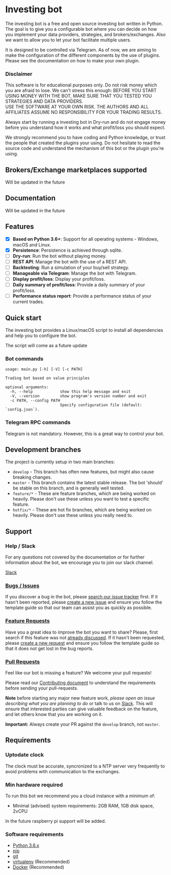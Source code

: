 # Investing bot 

The investing bot is a free and open source investing bot written in Python. The goal is to give you a configurable bot 
where you can decide on how you implement your data providers, strategies, and brokers/exchanges. Also we want to allow 
you to let your bot facilitate multiple users.

It is designed to be controlled via Telegram. As of now, we are aiming to make the configuration of the different 
components by the use of plugins. Please see the documentation on how to make your own plugin.

### Disclaimer
This software is for educational purposes only. Do not risk money which you are afraid to lose. We can't stress this 
enough: BEFORE YOU START USING MONEY WITH THE BOT, MAKE SURE THAT YOU TESTED YOU STRATEGIES AND DATA PROVIDERS.  
USE THE SOFTWARE AT YOUR OWN RISK. THE AUTHORS AND ALL AFFILIATES ASSUME NO RESPONSIBILITY FOR YOUR TRADING RESULTS.

Always start by running a investing bot in Dry-run and do not engage money before you understand how it works and what profit/loss you should expect.

We strongly recommend you to have coding and Python knowledge, or trust the people that created the plugins your using. 
Do not hesitate to read the source code and understand the mechanism of this bot or the plugin you're using.

Brokers/Exchange marketplaces supported
------
Will be updated in the future 


Documentation
------
Will be updated in the future 
 
## Features

- [x] **Based on Python 3.6+**: Support for all operating systems - Windows, macOS and Linux.
- [x] **Persistence**: Persistence is achieved through sqlite.
- [ ] **Dry-run**: Run the bot without playing money.
- [ ] **REST API**: Manage the bot with the use of a REST API.
- [ ] **Backtesting**: Run a simulation of your buy/sell strategy.
- [ ] **Manageable via Telegram**: Manage the bot with Telegram.
- [ ] **Display profit/loss**: Display your profit/loss.
- [ ] **Daily summary of profit/loss**: Provide a daily summary of your profit/loss.
- [ ] **Performance status report**: Provide a performance status of your current trades.

## Quick start

The investing bot provides a Linux/macOS script to install all dependencies and help you to configure the bot.

The script will come as a future update

### Bot commands


```
usage: main.py [-h] [-V] [-c PATH]

Trading bot based on value principles

optional arguments:
  -h, --help            show this help message and exit
  -V, --version         show program's version number and exit
  -c PATH, --config PATH
                        Specify configuration file (default: `config.json`).

```

### Telegram RPC commands

Telegram is not mandatory. However, this is a great way to control your bot.


## Development branches

The project is currently setup in two main branches:

- `develop` - This branch has often new features, but might also cause breaking changes.
- `master` - This branch contains the latest stable release. The bot 'should' be stable on this branch, and is generally well tested.
- `feature/*` - These are feature branches, which are being worked on heavily. Please don't use these unless you want to test a specific feature.
- `hotfix/*` - These are hot fix branches, which are being worked on heavily. Please don't use these unless you really need to.

## Support

### Help / Slack

For any questions not covered by the documentation or for further
information about the bot, we encourage you to join our slack channel.

[Slack](https://join.slack.com/t/investingbots/shared_invite/enQtODgwNTg3MzA2MjYyLTdiZjczZDRlNWJjNDdmYThiMGE0MzFhOTg4Y2E0NzQ2OTgxYjA1NzU3ZWJiY2JhOTE1ZGJlZGFiNDU3OTAzMDg)

### [Bugs / Issues](https://github.com/investingbots/value-investing-bot/issues?q=is%3Aissue)

If you discover a bug in the bot, please
[search our issue tracker](https://github.com/investingbots/value-investing-bot/issues?q=is%3Aissue)
first. If it hasn't been reported, please
[create a new issue](https://github.com/investingbots/value-investing-bot/issues/new) and
ensure you follow the template guide so that our team can assist you as
quickly as possible.

### [Feature Requests](https://github.com/investingbots/value-investing-bot/labels/enhancement)

Have you a great idea to improve the bot you want to share? Please,
first search if this feature was not [already discussed](https://github.com/investingbots/value-investing-bot/labels/enhancement).
If it hasn't been requested, please
[create a new request](https://github.com/investingbots/value-investing-bot/new)
and ensure you follow the template guide so that it does not get lost
in the bug reports.

### [Pull Requests](https://github.com/investingbots/value-investing-bot/pulls)

Feel like our bot is missing a feature? We welcome your pull requests!

Please read our
[Contributing document](https://github.com/investingbots/value-investing-bot/blob/develop/CONTRIBUTING.md)
to understand the requirements before sending your pull-requests.

**Note** before starting any major new feature work, *please open an issue describing what you are planning to do* or talk to us on [Slack](https://join.slack.com/t/investingbots/shared_invite/enQtODgwNTg3MzA2MjYyLTdiZjczZDRlNWJjNDdmYThiMGE0MzFhOTg4Y2E0NzQ2OTgxYjA1NzU3ZWJiY2JhOTE1ZGJlZGFiNDU3OTAzMDg). 
This will ensure that interested parties can give valuable feedback on the feature, and let others know that you are working on it.

**Important:** Always create your PR against the `develop` branch, not `master`.

## Requirements

### Uptodate clock
The clock must be accurate, syncronized to a NTP server very frequently to avoid problems with communication to the exchanges.

### Min hardware required

To run this bot we recommend you a cloud instance with a minimum of:

- Minimal (advised) system requirements: 2GB RAM, 1GB disk space, 2vCPU

In the future raspberry pi support will be added.

### Software requirements

- [Python 3.6.x](http://docs.python-guide.org/en/latest/starting/installation/)
- [pip](https://pip.pypa.io/en/stable/installing/)
- [git](https://git-scm.com/book/en/v2/Getting-Started-Installing-Git)
- [virtualenv](https://virtualenv.pypa.io/en/stable/installation/) (Recommended)
- [Docker](https://www.docker.com/products/docker) (Recommended)